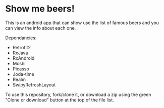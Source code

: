 # Show me beers!

This is an android app that can show use the list of famous beers and you can view the info about each one. 

Dependancies:
* Retrofit2
* RxJava
* RxAndroid
* Moshi
* Picasso
* Joda-time
* Realm
* SwipyRefreshLayout

To use this repository, fork/clone it, or download a zip using the green "Clone or download" button at the top of the file list.
